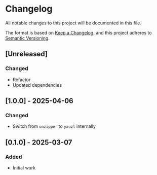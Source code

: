 # Changelog

All notable changes to this project will be documented in this file.

The format is based on [Keep a Changelog](https://keepachangelog.com/en/1.0.0/),
and this project adheres to [Semantic Versioning](https://semver.org/spec/v2.0.0.html).

## [Unreleased]

### Changed

- Refactor
- Updated dependencies

## [1.0.0] - 2025-04-06

### Changed

- Switch from `unzipper` to `yauzl` internally

## [0.1.0] - 2025-03-07

### Added

- Initial work

